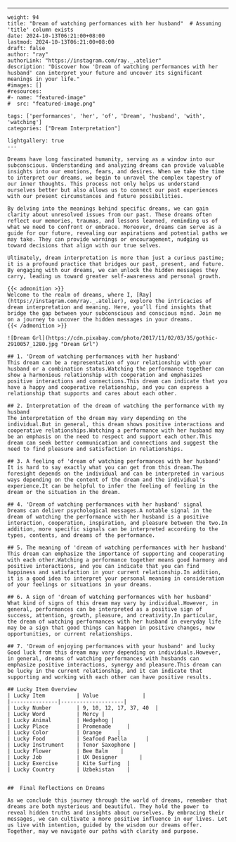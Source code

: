 ---
    weight: 94
    title: "Dream of watching performances with her husband"  # Assuming 'title' column exists
    date: 2024-10-13T06:21:00+08:00
    lastmod: 2024-10-13T06:21:00+08:00
    draft: false
    author: "ray"
    authorLink: "https://instagram.com/ray._.atelier"
    description: "Discover how 'Dream of watching performances with her husband' can interpret your future and uncover its significant meanings in your life."
    #images: []
    #resources:
    #- name: "featured-image"
    #  src: "featured-image.png"
    
    tags: ['performances', 'her', 'of', 'Dream', 'husband', 'with', 'watching']
    categories: ["Dream Interpretation"]
    
    lightgallery: true
    ---
    
    Dreams have long fascinated humanity, serving as a window into our subconscious. Understanding and analyzing dreams can provide valuable insights into our emotions, fears, and desires. When we take the time to interpret our dreams, we begin to unravel the complex tapestry of our inner thoughts. This process not only helps us understand ourselves better but also allows us to connect our past experiences with our present circumstances and future possibilities.
    
    By delving into the meanings behind specific dreams, we can gain clarity about unresolved issues from our past. These dreams often reflect our memories, traumas, and lessons learned, reminding us of what we need to confront or embrace. Moreover, dreams can serve as a guide for our future, revealing our aspirations and potential paths we may take. They can provide warnings or encouragement, nudging us toward decisions that align with our true selves.
    
    Ultimately, dream interpretation is more than just a curious pastime; it is a profound practice that bridges our past, present, and future. By engaging with our dreams, we can unlock the hidden messages they carry, leading us toward greater self-awareness and personal growth.
    
    {{< admonition >}}
    Welcome to the realm of dreams, where I, [Ray](https://instagram.com/ray._.atelier), explore the intricacies of dream interpretation and meaning. Here, you’ll find insights that bridge the gap between your subconscious and conscious mind. Join me on a journey to uncover the hidden messages in your dreams.
    {{< /admonition >}}
    
    ![Dream Grl](https://cdn.pixabay.com/photo/2017/11/02/03/35/gothic-2910057_1280.jpg "Dream Grl")
    
    ## 1. 'Dream of watching performances with her husband'
    This dream can be a representation of your relationship with your husband or a combination status.Watching the performance together can show a harmonious relationship with cooperation and emphasizes positive interactions and connections.This dream can indicate that you have a happy and cooperative relationship, and you can express a relationship that supports and cares about each other.
    
    ## 2. Interpretation of the dream of watching the performance with my husband
    The interpretation of the dream may vary depending on the individual.But in general, this dream shows positive interactions and cooperative relationships.Watching a performance with her husband may be an emphasis on the need to respect and support each other.This dream can seek better communication and connections and suggest the need to find pleasure and satisfaction in relationships.
    
    ## 3. A feeling of 'dream of watching performances with her husband'
    It is hard to say exactly what you can get from this dream.The foresight depends on the individual and can be interpreted in various ways depending on the content of the dream and the individual's experience.It can be helpful to infer the feeling of feeling in the dream or the situation in the dream.
    
    ## 4. 'Dream of watching performances with her husband' signal
    Dreams can deliver psychological messages.A notable signal in the dream of watching the performance with her husband is a positive interaction, cooperation, inspiration, and pleasure between the two.In addition, more specific signals can be interpreted according to the types, contents, and dreams of the performance.
    
    ## 5. The meaning of 'dream of watching performances with her husband'
    This dream can emphasize the importance of supporting and cooperating with each other.Watching a performance together means good harmony and positive interactions, and you can indicate that you can find happiness and satisfaction in your current relationship.In addition, it is a good idea to interpret your personal meaning in consideration of your feelings or situations in your dreams.
    
    ## 6. A sign of 'dream of watching performances with her husband'
    What kind of signs of this dream may vary by individual.However, in general, performances can be interpreted as a positive sign of success, attention, growth, pleasure, and creativity.In particular, the dream of watching performances with her husband in everyday life may be a sign that good things can happen in positive changes, new opportunities, or current relationships.
    
    ## 7. 'Dream of enjoying performances with your husband' and lucky
    Good luck from this dream may vary depending on individuals.However, in general, dreams of watching performances with husbands can emphasize positive interactions, synergy and pleasure.This dream can be lucky in the current relationship, and it can indicate that supporting and working with each other can have positive results.
    
    ## Lucky Item Overview
    | Lucky Item          | Value              |
    |---------------|--------------------|
    | Lucky Number        | 9, 10, 12, 17, 37, 40  |
    | Lucky Word          | Mercy |
    | Lucky Animal        | Hedgehog |
    | Lucky Place         | Promenade     |
    | Lucky Color         | Orange     |
    | Lucky Food          | Seafood Paella      |
    | Lucky Instrument    | Tenor Saxophone |
    | Lucky Flower        | Bee Balm    |
    | Lucky Job           | UX Designer       |
    | Lucky Exercise      | Kite Surfing  |
    | Lucky Country       | Uzbekistan    |
    
    
    ##  Final Reflections on Dreams
    
    As we conclude this journey through the world of dreams, remember that dreams are both mysterious and beautiful. They hold the power to reveal hidden truths and insights about ourselves. By embracing their messages, we can cultivate a more positive influence in our lives. Let us live with intention, guided by the wisdom our dreams offer. Together, may we navigate our paths with clarity and purpose.
    
